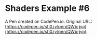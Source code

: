 # Shaders Example #6

A Pen created on CodePen.io. Original URL: [https://codepen.io/sfi0zy/pen/QWbrjyp](https://codepen.io/sfi0zy/pen/QWbrjyp).

